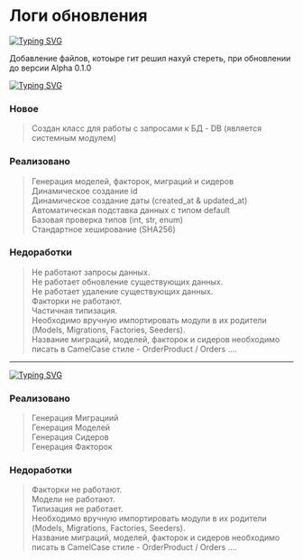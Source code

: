 # Логи обновления

[![Typing SVG](https://readme-typing-svg.herokuapp.com?font=Fira+Code&weight=800&duration=3000&pause=5000&width=640&height=64&lines=Lite+DB+-+Alpha+Version+0.1.0+%7C+10.04.2024)]()

Добавление файлов, котоыре гит решил нахуй стереть, при обновлении до версии Alpha 0.1.0

[![Typing SVG](https://readme-typing-svg.herokuapp.com?font=Fira+Code&weight=800&duration=3000&pause=5000&width=640&height=64&lines=Lite+DB+-+Alpha+Version+0.1.0+%7C+09.04.2024)]()

### Новое
> Создан класс для работы с запросами к БД - DB (является системным модулем) </br>

### 

### Реализовано
> Генерация моделей, факторок, миграций и сидеров </br>
> Динамическое создание id </br>
> Динамическое создание даты (created_at & updated_at) </br>
> Автоматическая подставка данных с типом default </br>
> Базовая проверка типов (int, str, enum) </br>
> Стандартное хеширование (SHA256) </br>

### Недоработки
> Не работают запросы данных. </br>
> Не работает обновление существующих данных. </br>
> Не работает удаление существующих данных. </br>
> Факторки не работают. </br>
> Частичная типизация. </br>
> Необходимо вручную импортировать модули в их родители (Models, Migrations, Factories, Seeders). </br>
> Название миграций, моделей, факторок и сидеров необходимо писать в CamelCase стиле - OrderProduct / Orders ....

---

[![Typing SVG](https://readme-typing-svg.herokuapp.com?font=Fira+Code&weight=800&duration=3000&pause=5000&width=640&height=64&lines=Lite+DB+-+Alpha+Version+0.0.5+%7C+08.04.2024)]()

### Реализовано
> Генерация Миграциий </br>
> Генерация Моделей </br> 
> Генерация Сидеров </br>
> Генерация Факторок </br>

### Недоработки
> Факторки не работают. </br>
> Модели не работают. </br>
> Типизация не работает. </br>
> Необходимо вручную импортировать модули в их родители (Models, Migrations, Factories, Seeders). </br>
> Название миграций, моделей, факторок и сидеров необходимо писать в CamelCase стиле - OrderProduct / Orders ....